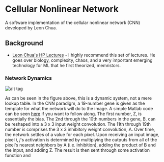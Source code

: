 # Cellular Nonlinear Network
A software implementation of the cellular nonlinear network (CNN) developed by Leon Chua.  

## Background
- [Leon Chua's HP Lectures](https://www.youtube.com/watch?v=I1rLjjjjbbE&index=6&list=PLtS6YX0YOX4eAQ6IrOZSta3xjRXzpcXyi) - I highly recommend this set of lectures. He goes over biology, complexity, chaos, and a very important emerging technology for ML that he first theorized, memristors. 

### Network Dynamics
![alt tag](https://github.com/MichaelTeti/CNN_EdgeDetection/blob/master/CNN_Structure.jpg)


As can be seen in the figure above, this is a dynamic system, not a mere lookup table. In the CNN paradigm, a 19-number gene is given as the template for what the network will do to the image. A simple Matlab code can be seen [here](https://github.com/MichaelTeti/CNN_EdgeDetection/blob/master/EdgeCNN.m) if you want to follow along. The first number, Z, is essentially the bias. The 2nd through the 10th numbers in the gene, B, can be reshaped into a 3 x 3 input weight convolution. The 11th through 19th number is comprises the 3 x 3 inhibitory weight convolution, A. Over time, the network settles of a value for each pixel. Upon receiving an input image, pixel *i*, *j*'s activation is determined by multiplying the outputs from all of the pixel's nearest neighbors by A (i.e. inhibition), adding the product of B and the input, and adding Z. The result is then sent through some activation function and 

